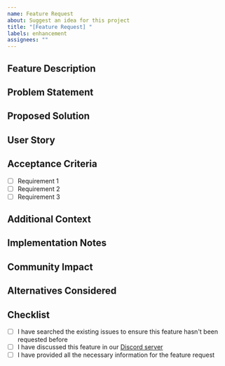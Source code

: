 ```yaml
---
name: Feature Request
about: Suggest an idea for this project
title: "[Feature Request] "
labels: enhancement
assignees: ""
---
```


## Feature Description

<!-- Provide a clear and concise description of the feature you'd like to see implemented -->

## Problem Statement

<!-- Describe the problem this feature would solve -->

## Proposed Solution

<!-- Describe how you envision this feature working -->

## User Story

<!-- As a [type of user], I want [goal] so that [benefit] -->

## Acceptance Criteria

<!-- List the requirements that must be met for this feature to be considered complete -->

- [ ] Requirement 1
- [ ] Requirement 2
- [ ] Requirement 3

## Additional Context

<!-- Add any other context, screenshots, or mockups about the feature request here -->

## Implementation Notes

<!-- Any technical considerations or implementation details you'd like to share -->

## Community Impact

<!-- How would this feature benefit the community? -->

## Alternatives Considered

<!-- Have you considered any alternative solutions or workarounds? -->

## Checklist

- [ ] I have searched the existing issues to ensure this feature hasn't been requested before
- [ ] I have discussed this feature in our [Discord server](https://discord.gg/eMUC7ejHja)
- [ ] I have provided all the necessary information for the feature request
